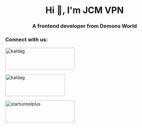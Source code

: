 <h1 align="center">Hi 👋, I'm JCM VPN</h1>
<h3 align="center">A frontend developer from Demons World</h3>

<h3 
align="left">Connect with us:</h3>

<p align="center">
  
<a href="https://fb.com/kaldag.cp.repair"
target="blank"><img align="center"
src="https://www.google.com/url?sa=i&url=https%3A%2F%2Fwww.freepik.com%2Fphotos%2Ffb-icon-png%2F7&psig=AOvVaw3KMryz7CnzQ3bLR28USZ4U&ust=1736193830638000&source=images&cd=vfe&opi=89978449&ved=0CBQQjRxqFwoTCMDQ_5uw34oDFQAAAAAdAAAAABAJ"
alt="kaldag" height="70" width="220" 
/></a>

<a href="https://www.youtube.com/@kaldubtv" target="blank"><img align="center" src="https://www.alfredocreates.com/wp-content/uploads/2017/02/Free-Outline-YouTube-Subscribe-Button-by-AlfredoCreates.png" alt="kaldag" height="70" width="190" /></a>

<a href="https://play.google.com/store/apps/details?id=com.jcm.vpn
" target="blank"><img align="center" src="https://play.google.com/intl/en_us/badges/images/generic/en-play-badge.png" alt="startunnelplus" height="70" width="220" /></a>
</p>
